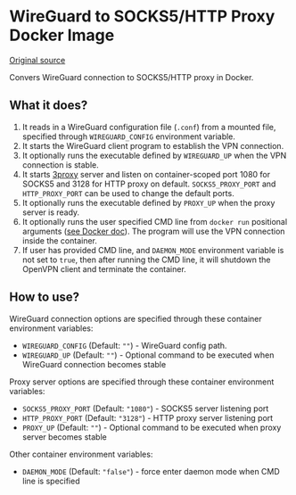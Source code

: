 # WireGuard to SOCKS5/HTTP Proxy Docker Image

[Original source](https://github.com/curve25519xsalsa20poly1305/docker-wireguard)

Convers WireGuard connection to SOCKS5/HTTP proxy in Docker.

## What it does?

1. It reads in a WireGuard configuration file (`.conf`) from a mounted file, specified through `WIREGUARD_CONFIG` environment variable.
2. It starts the WireGuard client program to establish the VPN connection.
3. It optionally runs the executable defined by `WIREGUARD_UP` when the VPN connection is stable.
4. It starts [3proxy](https://3proxy.ru/) server and listen on container-scoped port 1080 for SOCKS5 and 3128 for HTTP proxy on default. `SOCKS5_PROXY_PORT` and `HTTP_PROXY_PORT` can be used to change the default ports.
5. It optionally runs the executable defined by `PROXY_UP` when the proxy server is ready.
6. It optionally runs the user specified CMD line from `docker run` positional arguments ([see Docker doc](https://docs.docker.com/engine/reference/run/#cmd-default-command-or-options)). The program will use the VPN connection inside the container.
7. If user has provided CMD line, and `DAEMON_MODE` environment variable is not set to `true`, then after running the CMD line, it will shutdown the OpenVPN client and terminate the container.

## How to use?

WireGuard connection options are specified through these container environment variables:

- `WIREGUARD_CONFIG` (Default: `""`) - WireGuard config path.
- `WIREGUARD_UP` (Default: `""`) - Optional command to be executed when WireGuard connection becomes stable

Proxy server options are specified through these container environment variables:

- `SOCKS5_PROXY_PORT` (Default: `"1080"`) - SOCKS5 server listening port
- `HTTP_PROXY_PORT` (Default: `"3128"`) - HTTP proxy server listening port
- `PROXY_UP` (Default: `""`) - Optional command to be executed when proxy server becomes stable

Other container environment variables:

- `DAEMON_MODE` (Default: `"false"`) - force enter daemon mode when CMD line is specified

